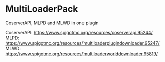 # MultiLoaderPack
CoserverAPI, MLPD and MLWD in one plugin

CoserverAPI: https://www.spigotmc.org/resources/coserverapi.95244/
MLPD: https://www.spigotmc.org/resources/multiloaderplugindownloader.95247/
MLWD: https://www.spigotmc.org/resources/multiloaderworlddownloader.95819/
